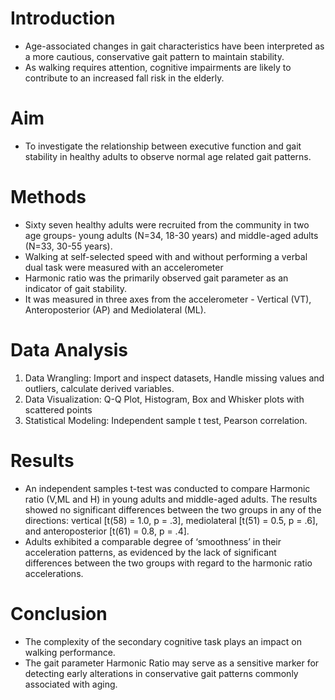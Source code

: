 # Introduction
- Age-associated changes in gait characteristics have been interpreted as a more cautious, conservative gait pattern to maintain stability. 
- As walking requires attention, cognitive impairments are likely to contribute to an increased fall risk in the elderly. 

# Aim
- To investigate the relationship between executive function and gait stability in healthy adults to observe normal age related gait patterns.

# Methods
- Sixty seven healthy adults were recruited from the community in two age groups-
young adults (N=34, 18-30 years) and middle-aged adults (N=33, 30-55 years). 
- Walking at self-selected speed with and without performing a verbal dual task were measured with an accelerometer
- Harmonic ratio was the primarily observed gait parameter as an indicator of gait stability.
- It was measured in three axes from the accelerometer - Vertical (VT), Anteroposterior (AP) and Mediolateral (ML).

# Data Analysis
1. Data Wrangling: Import and inspect datasets, Handle missing values and outliers, calculate derived variables.
2. Data Visualization: Q-Q Plot, Histogram, Box and Whisker plots with scattered points
3. Statistical Modeling: Independent sample t test, Pearson correlation.

# Results
- An independent samples t-test was conducted to compare Harmonic ratio (V,ML and H) in young adults and middle-aged adults.
The results showed no significant differences between the two groups in any of the directions: vertical [t(58) = 1.0, p = .3], mediolateral [t(51) = 0.5, p = .6], and anteroposterior [t(61) = 0.8, p = .4].
- Adults exhibited a comparable degree of ‘smoothness’ in their acceleration patterns, as evidenced by the lack of significant differences between the two groups with regard to the harmonic ratio accelerations.

# Conclusion
- The complexity of the secondary cognitive task plays an impact on walking performance. 
- The gait parameter Harmonic Ratio may serve as a sensitive marker for detecting early alterations in conservative gait patterns commonly associated with aging.
